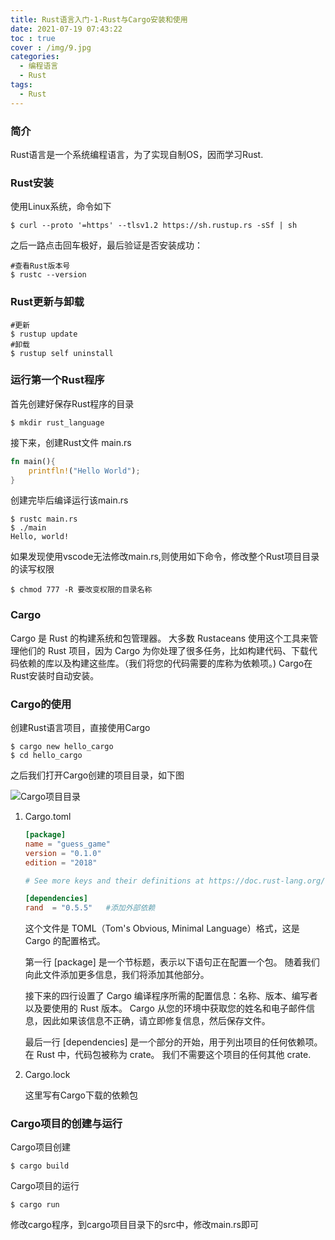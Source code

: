 ```yaml
---
title: Rust语言入门-1-Rust与Cargo安装和使用
date: 2021-07-19 07:43:22
toc : true
cover : /img/9.jpg
categories: 
  - 编程语言
  - Rust
tags: 
  - Rust
---
```


### 简介

  Rust语言是一个系统编程语言，为了实现自制OS，因而学习Rust.<!-- more -->

### Rust安装

使用Linux系统，命令如下

```shell
$ curl --proto '=https' --tlsv1.2 https://sh.rustup.rs -sSf | sh
```

之后一路点击回车极好，最后验证是否安装成功：

```shell
#查看Rust版本号
$ rustc --version
```

### Rust更新与卸载

```shell
#更新
$ rustup update
#卸载
$ rustup self uninstall
```

### 运行第一个Rust程序

首先创建好保存Rust程序的目录

```shell
$ mkdir rust_language
```

接下来，创建Rust文件 main.rs

```rust
fn main(){
    printfln!("Hello World");
}
```

创建完毕后编译运行该main.rs

```shell
$ rustc main.rs
$ ./main
Hello, world!
```

如果发现使用vscode无法修改main.rs,则使用如下命令，修改整个Rust项目目录的读写权限

```shell
$ chmod 777 -R 要改变权限的目录名称
```

### Cargo

  Cargo 是 Rust 的构建系统和包管理器。 大多数 Rustaceans 使用这个工具来管理他们的 Rust 项目，因为 Cargo 为你处理了很多任务，比如构建代码、下载代码依赖的库以及构建这些库。（我们将您的代码需要的库称为依赖项。)  Cargo在Rust安装时自动安装。

### Cargo的使用

  创建Rust语言项目，直接使用Cargo

```shell
$ cargo new hello_cargo
$ cd hello_cargo
```

之后我们打开Cargo创建的项目目录，如下图

![Cargo项目目录](/img/cargo1.jpg)

1. Cargo.toml

   ```toml
   [package]
   name = "guess_game"
   version = "0.1.0"
   edition = "2018"
   
   # See more keys and their definitions at https://doc.rust-lang.org/cargo/reference/manifest.html
   
   [dependencies]
   rand  = "0.5.5"   #添加外部依赖
   ```

   

   这个文件是 TOML（Tom's Obvious, Minimal Language）格式，这是 Cargo 的配置格式。

   第一行 [package] 是一个节标题，表示以下语句正在配置一个包。 随着我们向此文件添加更多信息，我们将添加其他部分。

   接下来的四行设置了 Cargo 编译程序所需的配置信息：名称、版本、编写者以及要使用的 Rust 版本。 Cargo 从您的环境中获取您的姓名和电子邮件信息，因此如果该信息不正确，请立即修复信息，然后保存文件。 

   最后一行 [dependencies] 是一个部分的开始，用于列出项目的任何依赖项。 在 Rust 中，代码包被称为 crate。 我们不需要这个项目的任何其他 crate.

2. Cargo.lock

   这里写有Cargo下载的依赖包

### Cargo项目的创建与运行

Cargo项目创建

```shell
$ cargo build
```

Cargo项目的运行

```shell
$ cargo run
```

修改cargo程序，到cargo项目目录下的src中，修改main.rs即可

  


